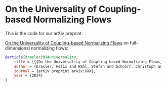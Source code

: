 # On the Universality of Coupling-based Normalizing Flows

This is the code for our arXiv preprint:

[On the Universality of Coupling-based Normalizing Flows](http://arxiv.org/abs/XXX) on full-dimensional normalizing flows:
```bibtex
@article{draxler2024universality,
    title = {{{On the Universality of Coupling-based Normalizing Flows}}},
    author = {Draxler, Felix and Wahl, Stefan and Schnörr, Christoph and Köthe, Ullrich},
    journal = {arXiv preprint arXiv:XXX},
    year = {2024}
}
```
